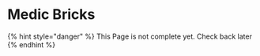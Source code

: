 # Medic Bricks

{% hint style="danger" %}
This Page is not complete yet. Check back later
{% endhint %}


